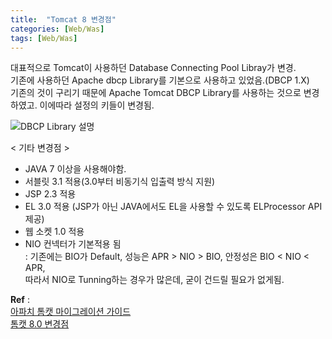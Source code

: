 ```yaml
---
title:  "Tomcat 8 변경점"
categories: [Web/Was]
tags: [Web/Was]
---
```


대표적으로 Tomcat이 사용하던 Database Connecting Pool Libray가 변경.  
기존에 사용하던 Apache dbcp Library를 기본으로 사용하고 있었음.(DBCP 1.X)    
기존의 것이 구리기 때문에 Apache Tomcat DBCP Library를 사용하는 것으로 변경하였고.  이에따라 설정의 키들이 변경됨.  
 
![DBCP Library 설명](https://parkmh04.github.io//images/tomcat8_change.gif)   
    
< 기타 변경점 >  
 -  JAVA 7 이상을 사용해야함.  
 -  서블릿 3.1 적용(3.0부터 비동기식 입출력 방식 지원)  
 -  JSP 2.3 적용   
 -  EL 3.0 적용 (JSP가 아닌 JAVA에서도 EL을 사용할 수 있도록 ELProcessor API 제공)  
 -  웹 소켓 1.0 적용  
 -  NIO 컨넥터가 기본적용 됨  
     : 기존에는 BIO가 Default, 성능은 APR > NIO > BIO, 안정성은 BIO < NIO < APR,   
       따라서 NIO로 Tunning하는 경우가 많은데, 굳이 건드릴 필요가 없게됨.  
   
 **Ref** :  
 [아파치 톰캣 마이그레이션 가이드](https://tomcat.apache.org/migration-8.html)  
 [톰캣 8.0 변경점](http://start.goodtime.co.kr/2014/02/%ED%86%B0%EC%BA%A3-8-%EC%86%8C%EA%B0%9C/)  


